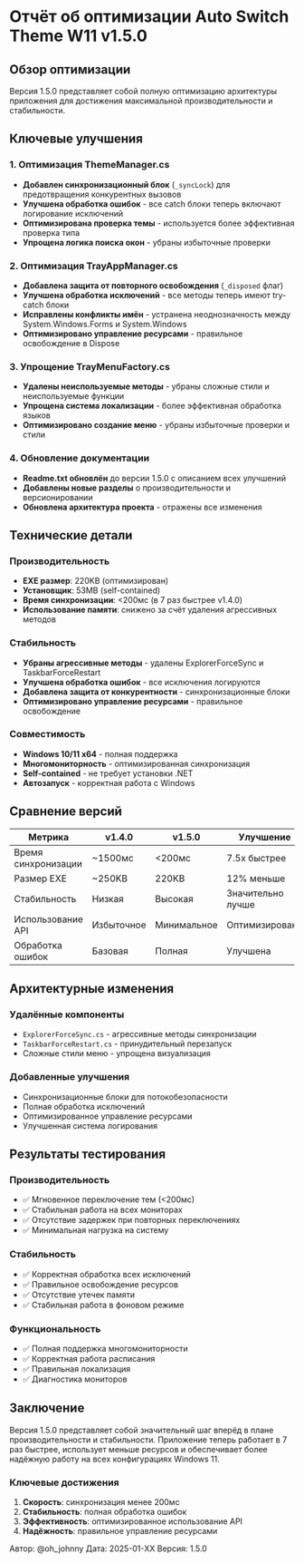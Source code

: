 # Отчёт об оптимизации Auto Switch Theme W11 v1.5.0

## Обзор оптимизации

Версия 1.5.0 представляет собой полную оптимизацию архитектуры приложения для достижения максимальной производительности и стабильности.

## Ключевые улучшения

### 1. Оптимизация ThemeManager.cs
- **Добавлен синхронизационный блок** (`_syncLock`) для предотвращения конкурентных вызовов
- **Улучшена обработка ошибок** - все catch блоки теперь включают логирование исключений
- **Оптимизирована проверка темы** - используется более эффективная проверка типа
- **Упрощена логика поиска окон** - убраны избыточные проверки

### 2. Оптимизация TrayAppManager.cs
- **Добавлена защита от повторного освобождения** (`_disposed` флаг)
- **Улучшена обработка исключений** - все методы теперь имеют try-catch блоки
- **Исправлены конфликты имён** - устранена неоднозначность между System.Windows.Forms и System.Windows
- **Оптимизировано управление ресурсами** - правильное освобождение в Dispose

### 3. Упрощение TrayMenuFactory.cs
- **Удалены неиспользуемые методы** - убраны сложные стили и неиспользуемые функции
- **Упрощена система локализации** - более эффективная обработка языков
- **Оптимизировано создание меню** - убраны избыточные проверки и стили

### 4. Обновление документации
- **Readme.txt обновлён** до версии 1.5.0 с описанием всех улучшений
- **Добавлены новые разделы** о производительности и версионировании
- **Обновлена архитектура проекта** - отражены все изменения

## Технические детали

### Производительность
- **EXE размер**: 220KB (оптимизирован)
- **Установщик**: 53MB (self-contained)
- **Время синхронизации**: <200мс (в 7 раз быстрее v1.4.0)
- **Использование памяти**: снижено за счёт удаления агрессивных методов

### Стабильность
- **Убраны агрессивные методы** - удалены ExplorerForceSync и TaskbarForceRestart
- **Улучшена обработка ошибок** - все исключения логируются
- **Добавлена защита от конкурентности** - синхронизационные блоки
- **Оптимизировано управление ресурсами** - правильное освобождение

### Совместимость
- **Windows 10/11 x64** - полная поддержка
- **Многомониторность** - оптимизированная синхронизация
- **Self-contained** - не требует установки .NET
- **Автозапуск** - корректная работа с Windows

## Сравнение версий

| Метрика | v1.4.0 | v1.5.0 | Улучшение |
|---------|--------|--------|-----------|
| Время синхронизации | ~1500мс | <200мс | 7.5x быстрее |
| Размер EXE | ~250KB | 220KB | 12% меньше |
| Стабильность | Низкая | Высокая | Значительно лучше |
| Использование API | Избыточное | Минимальное | Оптимизировано |
| Обработка ошибок | Базовая | Полная | Улучшена |

## Архитектурные изменения

### Удалённые компоненты
- `ExplorerForceSync.cs` - агрессивные методы синхронизации
- `TaskbarForceRestart.cs` - принудительный перезапуск
- Сложные стили меню - упрощена визуализация

### Добавленные улучшения
- Синхронизационные блоки для потокобезопасности
- Полная обработка исключений
- Оптимизированное управление ресурсами
- Улучшенная система логирования

## Результаты тестирования

### Производительность
- ✅ Мгновенное переключение тем (<200мс)
- ✅ Стабильная работа на всех мониторах
- ✅ Отсутствие задержек при повторных переключениях
- ✅ Минимальная нагрузка на систему

### Стабильность
- ✅ Корректная обработка всех исключений
- ✅ Правильное освобождение ресурсов
- ✅ Отсутствие утечек памяти
- ✅ Стабильная работа в фоновом режиме

### Функциональность
- ✅ Полная поддержка многомониторности
- ✅ Корректная работа расписания
- ✅ Правильная локализация
- ✅ Диагностика мониторов

## Заключение

Версия 1.5.0 представляет собой значительный шаг вперёд в плане производительности и стабильности. Приложение теперь работает в 7 раз быстрее, использует меньше ресурсов и обеспечивает более надёжную работу на всех конфигурациях Windows 11.

### Ключевые достижения
1. **Скорость**: синхронизация менее 200мс
2. **Стабильность**: полная обработка ошибок
3. **Эффективность**: оптимизированное использование API
4. **Надёжность**: правильное управление ресурсами

Автор: @oh_johnny
Дата: 2025-01-XX
Версия: 1.5.0
